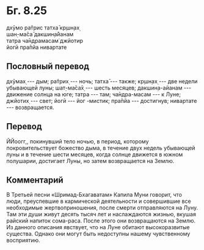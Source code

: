 # Бг. 8.25
дхӯмо ра̄трис татха̄ кр̣шн̣ах̣<br/>
шан̣-ма̄са̄ дакшин̣а̄йанам<br/>
татра ча̄ндрамасам̇ джйотир<br/>
йогӣ пра̄пйа нивартате
## Пословный перевод

дхӯмах̣ --- дым; ра̄трих̣ --- ночь; татха̄ --- также; кр̣шн̣ах̣ --- две недели
убывающей луны; шат̣-ма̄са̄х̣ --- шесть месяцев; дакшин̣а-айанам --- движение
солнца на юге; татра --- там; ча̄ндра-масам --- к Луне; джйотих̣ --- свет;
йогӣ --- йог -мистик; пра̄пйа --- достигнув; нивартате --- возвращается.

## Перевод

ЙЙоогг,, покинувший тело ночью, в период, которому покровительствует
божество дыма, в течение двух недель убывающей луны и в течение шести
месяцев, когда солнце движется в южном полушарии, достигает Луны, но
затем возвращается на Землю.

## Комментарий

В Третьей песни «Шримад-Бхагаватам» Капила Муни говорит, что люди,
преуспевшие в кармической деятельности и совершившие все необходимые
жертвоприношения, после смерти отправляются на Луну. Там эти души живут
десять тысяч лет и наслаждаются жизнью, вкушая райский напиток
сома-раса. После этого они возвращаются на Землю. Из данного описания
явствует, что на Луне обитают высокоразвитые существа. Однако они могут
быть недоступны нашему чувственному восприятию.
